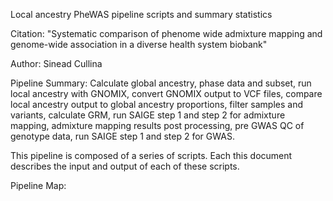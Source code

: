 Local ancestry PheWAS pipeline scripts and summary statistics

Citation: "Systematic comparison of phenome wide admixture mapping and genome-wide association in a diverse health system biobank"

Author: Sinead Cullina

Pipeline Summary:
Calculate global ancestry, phase data and subset, run local ancestry with GNOMIX, convert GNOMIX output to VCF files, compare local ancestry output to global ancestry proportions, filter samples and variants, calculate GRM, run SAIGE step 1 and step 2 for admixture mapping, admixture mapping results post processing, pre GWAS QC of genotype data, run SAIGE step 1 and step 2 for GWAS.

This pipeline is composed of a series of scripts. Each this document describes the input and output of each of these scripts.


Pipeline Map:

